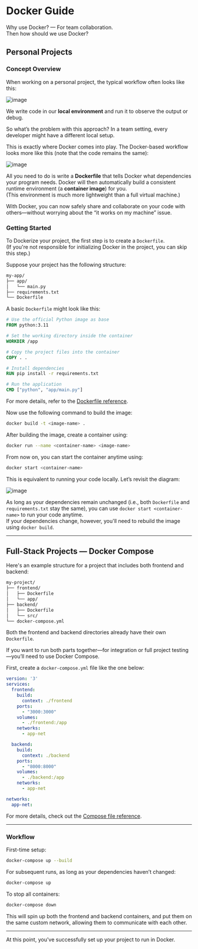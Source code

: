 # Docker Guide

Why use Docker? — For team collaboration.  
Then how should we use Docker?

## Personal Projects

### Concept Overview

When working on a personal project, the typical workflow often looks like this:

![image](https://github.com/user-attachments/assets/2b3c5b44-d711-4968-966f-0958cd960b7c)

We write code in our **local environment** and run it to observe the output or debug.

So what’s the problem with this approach? In a team setting, every developer might have a different local setup.

This is exactly where Docker comes into play. The Docker-based workflow looks more like this (note that the code remains the same):

![image](https://github.com/user-attachments/assets/7acffeab-04d4-4fa3-bf6a-80f5a98231a6)

All you need to do is write a **Dockerfile** that tells Docker what dependencies your program needs. Docker will then automatically build a consistent runtime environment (a **container image**) for you.  
(This environment is much more lightweight than a full virtual machine.)

With Docker, you can now safely share and collaborate on your code with others—without worrying about the “it works on my machine” issue.

### Getting Started

To Dockerize your project, the first step is to create a `Dockerfile`.  
(If you're not responsible for initializing Docker in the project, you can skip this step.)

Suppose your project has the following structure:

```bash
my-app/
├── app/
│   └── main.py
├── requirements.txt
└── Dockerfile
```

A basic `Dockerfile` might look like this:

```Dockerfile
# Use the official Python image as base
FROM python:3.11

# Set the working directory inside the container
WORKDIR /app

# Copy the project files into the container
COPY . .

# Install dependencies
RUN pip install -r requirements.txt

# Run the application
CMD ["python", "app/main.py"]
```

For more details, refer to the [Dockerfile reference](https://docs.docker.com/reference/dockerfile/).

Now use the following command to build the image:

```bash
docker build -t <image-name> .
```

After building the image, create a container using:

```bash
docker run --name <container-name> <image-name>
```

From now on, you can start the container anytime using:

```bash
docker start <container-name>
```

This is equivalent to running your code locally. Let’s revisit the diagram:

![image](https://github.com/user-attachments/assets/7acffeab-04d4-4fa3-bf6a-80f5a98231a6)

As long as your dependencies remain unchanged (i.e., both `Dockerfile` and `requirements.txt` stay the same), you can use `docker start <container-name>` to run your code anytime.  
If your dependencies change, however, you'll need to rebuild the image using `docker build`.

---

## Full-Stack Projects — Docker Compose

Here's an example structure for a project that includes both frontend and backend:

```bash
my-project/
├── frontend/
│   ├── Dockerfile
│   └── app/
├── backend/
│   ├── Dockerfile
│   └── src/
└── docker-compose.yml
```

Both the frontend and backend directories already have their own `Dockerfile`.

If you want to run both parts together—for integration or full project testing—you’ll need to use Docker Compose.

First, create a `docker-compose.yml` file like the one below:

```yaml
version: '3'
services:
  frontend:
    build:
      context: ./frontend
    ports:
      - "3000:3000"
    volumes:
      - ./frontend:/app
    networks:
      - app-net

  backend:
    build:
      context: ./backend
    ports:
      - "8000:8000"
    volumes:
      - ./backend:/app
    networks:
      - app-net

networks:
  app-net:
```

For more details, check out the [Compose file reference](https://docs.docker.com/reference/compose-file/).

---

### Workflow

First-time setup:

```bash
docker-compose up --build
```

For subsequent runs, as long as your dependencies haven’t changed:

```bash
docker-compose up
```

To stop all containers:

```bash
docker-compose down
```

This will spin up both the frontend and backend containers, and put them on the same custom network, allowing them to communicate with each other.

---

At this point, you've successfully set up your project to run in Docker.

